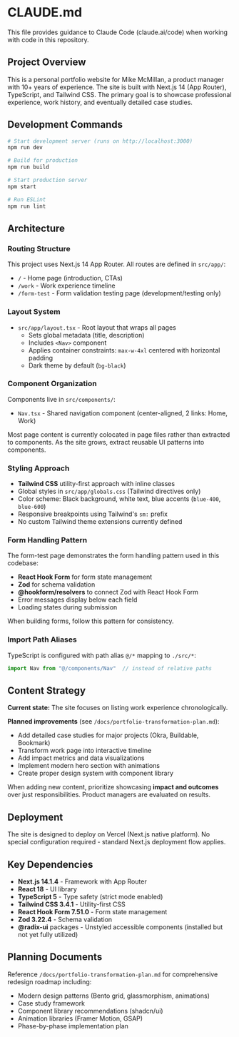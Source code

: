 # CLAUDE.md

This file provides guidance to Claude Code (claude.ai/code) when working with code in this repository.

## Project Overview

This is a personal portfolio website for Mike McMillan, a product manager with 10+ years of experience. The site is built with Next.js 14 (App Router), TypeScript, and Tailwind CSS. The primary goal is to showcase professional experience, work history, and eventually detailed case studies.

## Development Commands

```bash
# Start development server (runs on http://localhost:3000)
npm run dev

# Build for production
npm run build

# Start production server
npm start

# Run ESLint
npm run lint
```

## Architecture

### Routing Structure
This project uses Next.js 14 App Router. All routes are defined in `src/app/`:
- `/` - Home page (introduction, CTAs)
- `/work` - Work experience timeline
- `/form-test` - Form validation testing page (development/testing only)

### Layout System
- `src/app/layout.tsx` - Root layout that wraps all pages
  - Sets global metadata (title, description)
  - Includes `<Nav>` component
  - Applies container constraints: `max-w-4xl` centered with horizontal padding
  - Dark theme by default (`bg-black`)

### Component Organization
Components live in `src/components/`:
- `Nav.tsx` - Shared navigation component (center-aligned, 2 links: Home, Work)

Most page content is currently colocated in page files rather than extracted to components. As the site grows, extract reusable UI patterns into components.

### Styling Approach
- **Tailwind CSS** utility-first approach with inline classes
- Global styles in `src/app/globals.css` (Tailwind directives only)
- Color scheme: Black background, white text, blue accents (`blue-400`, `blue-600`)
- Responsive breakpoints using Tailwind's `sm:` prefix
- No custom Tailwind theme extensions currently defined

### Form Handling Pattern
The form-test page demonstrates the form handling pattern used in this codebase:
- **React Hook Form** for form state management
- **Zod** for schema validation
- **@hookform/resolvers** to connect Zod with React Hook Form
- Error messages display below each field
- Loading states during submission

When building forms, follow this pattern for consistency.

### Import Path Aliases
TypeScript is configured with path alias `@/*` mapping to `./src/*`:
```typescript
import Nav from "@/components/Nav"  // instead of relative paths
```

## Content Strategy

**Current state:** The site focuses on listing work experience chronologically.

**Planned improvements** (see `/docs/portfolio-transformation-plan.md`):
- Add detailed case studies for major projects (Okra, Buildable, Bookmark)
- Transform work page into interactive timeline
- Add impact metrics and data visualizations
- Implement modern hero section with animations
- Create proper design system with component library

When adding new content, prioritize showcasing **impact and outcomes** over just responsibilities. Product managers are evaluated on results.

## Deployment

The site is designed to deploy on Vercel (Next.js native platform). No special configuration required - standard Next.js deployment flow applies.

## Key Dependencies

- **Next.js 14.1.4** - Framework with App Router
- **React 18** - UI library
- **TypeScript 5** - Type safety (strict mode enabled)
- **Tailwind CSS 3.4.1** - Utility-first CSS
- **React Hook Form 7.51.0** - Form state management
- **Zod 3.22.4** - Schema validation
- **@radix-ui** packages - Unstyled accessible components (installed but not yet fully utilized)

## Planning Documents

Reference `/docs/portfolio-transformation-plan.md` for comprehensive redesign roadmap including:
- Modern design patterns (Bento grid, glassmorphism, animations)
- Case study framework
- Component library recommendations (shadcn/ui)
- Animation libraries (Framer Motion, GSAP)
- Phase-by-phase implementation plan
